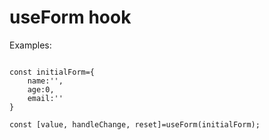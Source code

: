# useForm hook

Examples:

```

const initialForm={
    name:'',
    age:0,
    email:''
}

const [value, handleChange, reset]=useForm(initialForm);

```
